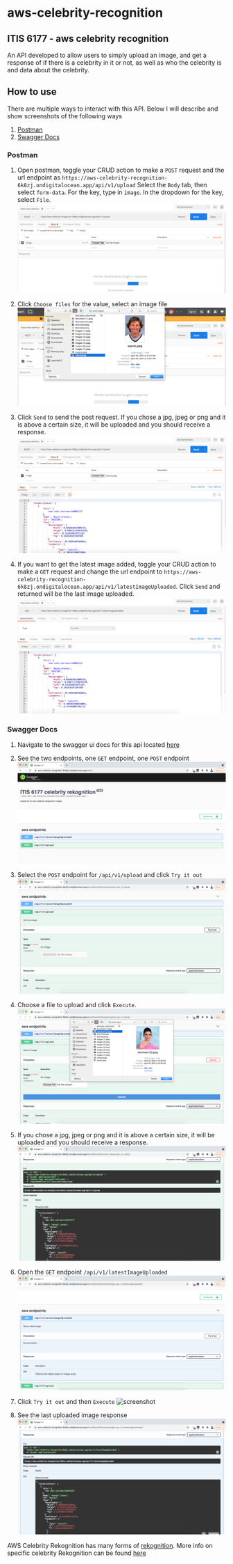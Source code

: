 # aws-celebrity-recognition

## ITIS 6177 - aws celebrity recognition

An API developed to allow users to simply upload an image, and get a response of if there is a celebrity in it or not, as well as who the celebrity is and data about the celebrity.

## How to use

There are multiple ways to interact with this API. Below I will describe and show screenshots of the following ways

1. [Postman](#postman)
2. [Swagger Docs](#swagger-docs)

### Postman

1. Open postman, toggle your CRUD action to make a `POST` request and the url endpoint as `https://aws-celebrity-recognition-6k8zj.ondigitalocean.app/api/v1/upload`
   Select the `Body` tab, then select `form-data`.
   For the key, type in `image`. In the dropdown for the key, select `File`.
   ![screenshot](./images/post1.png)

2. Click `Choose files` for the value, select an image file
   ![screenshot](./images/post2.png)

3. Click `Send` to send the post request. If you chose a jpg, jpeg or png and it is above a certain size, it will be uploaded and you should receive a response.
   ![screenshot](./images/post3.png)

4. If you want to get the latest image added, toggle your CRUD action to make a `GET` request and change the url endpoint to `https://aws-celebrity-recognition-6k8zj.ondigitalocean.app/api/v1/latestImageUploaded`. Click `Send` and returned will be the last image uploaded.
   ![screenshot](./images/get1.png)

### Swagger Docs

1. Navigate to the swagger ui docs for this api located [here](https://aws-celebrity-recognition-6k8zj.ondigitalocean.app/docs/)

2. See the two endpoints, one `GET` endpoint, one `POST` endpoint
   ![screenshot](./images/swagger1.png)

3. Select the `POST` endpoint for `/api/v1/upload` and click `Try it out`
   ![screenshot](./images/swagger2.png)

4. Choose a file to upload and click `Execute`.
   ![screenshot](./images/swagger3.png)

5. If you chose a jpg, jpeg or png and it is above a certain size, it will be uploaded and you should receive a response.
   ![screenshot](./images/swagger4.png)

6. Open the `GET` endpoint `/api/v1/latestImageUploaded`
   ![screenshot](./images/swagger5.png)

7. Click `Try it out` and then `Execute`
   ![screenshot](./images/swagger6.png)

8. See the last uploaded image response
   ![screenshot](./images/swagger7.png)

AWS Celebrity Rekognition has many forms of [rekognition](https://aws.amazon.com/rekognition/?p=ft&c=ml&t=149&blog-cards.sort-by=item.additionalFields.createdDate&blog-cards.sort-order=desc). More info on specific celebrity Rekognition can be found [here](https://docs.aws.amazon.com/rekognition/latest/dg/celebrities.html)
